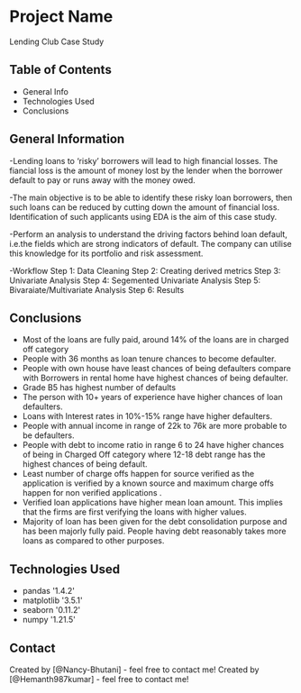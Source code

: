 # Project Name
Lending Club Case Study


## Table of Contents
* General Info
* Technologies Used
* Conclusions


## General Information
-Lending loans to ‘risky’ borrowers will lead to high financial losses. The fiancial loss is the amount of money lost by the lender 
when the borrower default to pay or runs away with the money owed. 

-The main objective is to be able to identify these risky loan borrowers, then such loans can be reduced by cutting down the amount of financial loss. Identification of such applicants using EDA is the aim of this case study.

-Perform an analysis to understand the driving factors behind loan default, i.e.the fields which are strong indicators of default. The company can utilise this knowledge for its portfolio and risk assessment.

-Workflow
Step 1: Data Cleaning 
Step 2: Creating derived metrics
Step 3: Univariate Analysis
Step 4: Segemented Univariate Analysis
Step 5: Bivaraiate/Multivariate Analysis
Step 6: Results

## Conclusions
- Most of the loans are fully paid, around 14% of the loans are in charged off category
- People with 36 months as loan tenure chances to become defaulter.
- People with own house have least chances of being defaulters compare with Borrowers in rental home have
highest chances of being defaulter.
- Grade B5 has highest number of defaults
- The person with 10+ years of experience have higher chances of loan defaulters.
- Loans with Interest rates in 10%-15% range have higher defaulters.
- People with annual income in range of 22k to 76k are more probable to be defaulters.
- People with debt to income ratio in range 6 to 24 have higher chances of being in Charged Off category
where 12-18 debt range has the highest chances of being default.
- Least number of charge offs happen for source verified as the application is verified by a known source
and maximum charge offs happen for non verified applications .
- Verified loan applications have higher mean loan amount. This implies that the firms are first verifying
the loans with higher values.
- Majority of loan has been given for the debt consolidation purpose and has been majorly fully paid. People
having debt reasonably takes more loans as compared to other purposes.


## Technologies Used
- pandas '1.4.2'
- matplotlib '3.5.1'
- seaborn '0.11.2'
- numpy '1.21.5'

## Contact
Created by [@Nancy-Bhutani] - feel free to contact me!
Created by [@Hemanth987kumar] - feel free to contact me!

